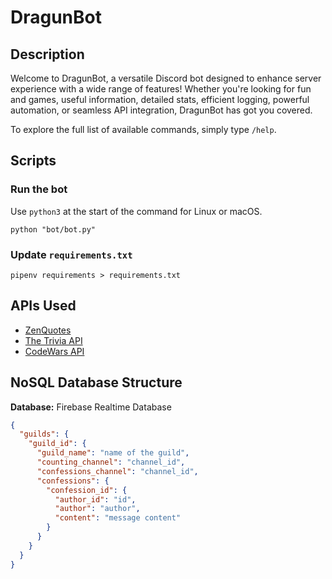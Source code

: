 # DragunBot

## Description

Welcome to DragunBot, a versatile Discord bot designed to enhance server experience with a wide range of features! Whether you're looking for fun and games, useful information, detailed stats, efficient logging, powerful automation, or seamless API integration, DragunBot has got you covered.

To explore the full list of available commands, simply type `/help`.

## Scripts

### Run the bot

Use `python3` at the start of the command for Linux or macOS.

```shell
python "bot/bot.py"
```

### Update `requirements.txt`

```shell
pipenv requirements > requirements.txt
```

## APIs Used

- [ZenQuotes](https://zenquotes.io/)
- [The Trivia API](https://the-trivia-api.com/)
- [CodeWars API](https://dev.codewars.com/)

## NoSQL Database Structure

**Database:** Firebase Realtime Database

```json
{
  "guilds": {
    "guild_id": {
      "guild_name": "name of the guild",
      "counting_channel": "channel_id",
      "confessions_channel": "channel_id",
      "confessions": {
        "confession_id": {
          "author_id": "id",
          "author": "author",
          "content": "message content"
        }
      }
    }
  }
}
```
